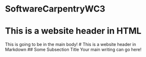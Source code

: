 # SoftwareCarpentryWC3
<html>
<h1> This is a website header in HTML </h1>
<body>
This is going to be in the main body!
</body>
</html>
# This is a website header in Markdown
## Some Subsection Title
Your main writing can go here!
